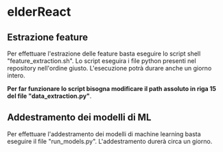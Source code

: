 # elderReact

## Estrazione feature
Per effettuare l'estrazione delle feature basta eseguire lo script shell "feature_extraction.sh".
Lo script eseguira i file python presenti nel repository nell'ordine giusto. L'esecuzione potrà durare anche un giorno intero.

**Per far funzionare lo script bisogna modificare il path assoluto in riga 15 del file "data_extraction.py"**.

## Addestramento dei modelli di ML
Per effettuare l'addestramento dei modelli di machine learning basta eseguire il file "run_models.py".
L'addestramento durerà circa un giorno.
